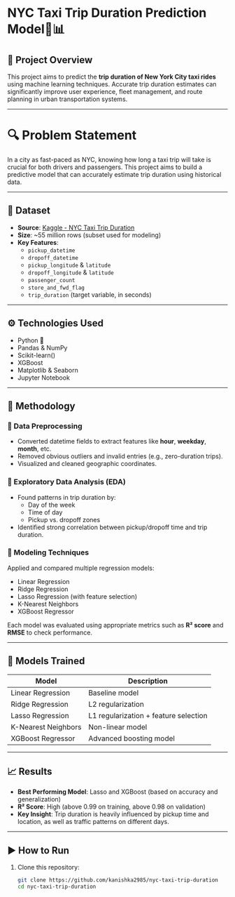 # NYC Taxi Trip Duration Prediction Model🚖📊

## 📌 Project Overview

This project aims to predict the **trip duration of New York City taxi rides** using machine learning techniques. Accurate trip duration estimates can significantly improve user experience, fleet management, and route planning in urban transportation systems.

---

# 🔍 Problem Statement

In a city as fast-paced as NYC, knowing how long a taxi trip will take is crucial for both drivers and passengers. This project aims to build a predictive model that can accurately estimate trip duration using historical data.

---

## 📂 Dataset

- **Source**: [Kaggle - NYC Taxi Trip Duration](https://www.kaggle.com/c/nyc-taxi-trip-duration)
- **Size**: ~55 million rows (subset used for modeling)
- **Key Features**:
  - `pickup_datetime`
  - `dropoff_datetime`
  - `pickup_longitude` & `latitude`
  - `dropoff_longitude` & `latitude`
  - `passenger_count`
  - `store_and_fwd_flag`
  - `trip_duration` (target variable, in seconds)

---

## ⚙️ Technologies Used

- Python 🐍
- Pandas & NumPy
- Scikit-learn()
- XGBoost
- Matplotlib & Seaborn
- Jupyter Notebook

---

## 🧪 Methodology

### 🔹 Data Preprocessing
- Converted datetime fields to extract features like **hour**, **weekday**, **month**, etc.
- Removed obvious outliers and invalid entries (e.g., zero-duration trips).
- Visualized and cleaned geographic coordinates.

### 🔹 Exploratory Data Analysis (EDA)
- Found patterns in trip duration by:
  - Day of the week
  - Time of day
  - Pickup vs. dropoff zones
- Identified strong correlation between pickup/dropoff time and trip duration.

### 🔹 Modeling Techniques
Applied and compared multiple regression models:
- Linear Regression
- Ridge Regression
- Lasso Regression (with feature selection)
- K-Nearest Neighbors
- XGBoost Regressor

Each model was evaluated using appropriate metrics such as **R² score** and **RMSE** to check performance.

---

## 🧠 Models Trained

| Model               | Description                         |
|--------------------|-------------------------------------|
| Linear Regression  | Baseline model                      |
| Ridge Regression   | L2 regularization                   |
| Lasso Regression   | L1 regularization + feature selection |
| K-Nearest Neighbors| Non-linear model                    |
| XGBoost Regressor  | Advanced boosting model             |

---

## 📈 Results

- **Best Performing Model**: Lasso and XGBoost (based on accuracy and generalization)
- **R² Score**: High (above 0.99 on training, above 0.98 on validation)
- **Key Insight**: Trip duration is heavily influenced by pickup time and location, as well as traffic patterns on different days.

---
## ▶️ How to Run

1. Clone this repository:
   ```bash
   git clone https://github.com/kanishka2985/nyc-taxi-trip-duration
   cd nyc-taxi-trip-duration
